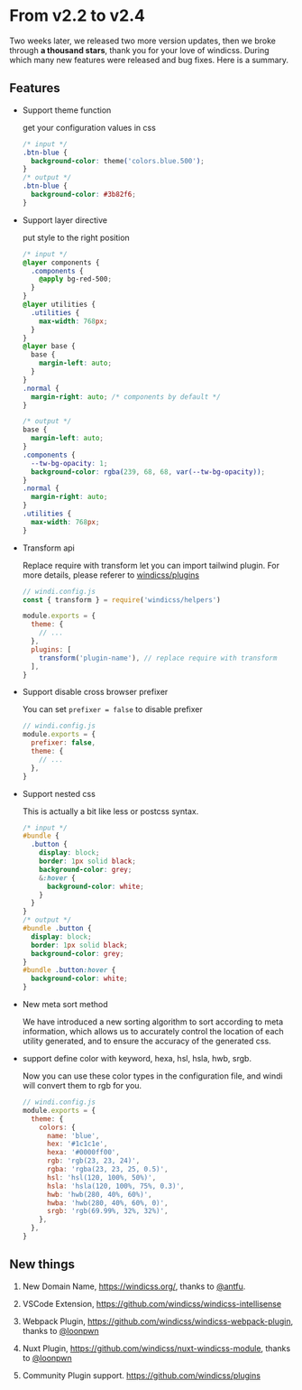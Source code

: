 # From v2.2 to v2.4

Two weeks later, we released two more version updates, then we broke through **a thousand stars**, thank you for your love of windicss. During which many new features were released and bug fixes. Here is a summary.

## Features

- Support theme function

  get your configuration values in css

  ```css
  /* input */
  .btn-blue {
    background-color: theme('colors.blue.500');
  }
  /* output */
  .btn-blue {
    background-color: #3b82f6;
  }
  ```

- Support layer directive

  put style to the right position

  ```css
  /* input */
  @layer components {
    .components {
      @apply bg-red-500;
    }
  }
  @layer utilities {
    .utilities {
      max-width: 768px;
    }
  }
  @layer base {
    base {
      margin-left: auto;
    }
  }
  .normal {
    margin-right: auto; /* components by default */
  }
  
  /* output */
  base {
    margin-left: auto;
  }
  .components {
    --tw-bg-opacity: 1;
    background-color: rgba(239, 68, 68, var(--tw-bg-opacity));
  }
  .normal {
    margin-right: auto;
  }
  .utilities {
    max-width: 768px;
  }
  ```

- Transform api

  Replace require with transform let you can import tailwind plugin. For more details, please referer to [windicss/plugins]( https://github.com/windicss/plugins)

  ```js
  // windi.config.js
  const { transform } = require('windicss/helpers')
  
  module.exports = {
    theme: {
      // ...
    },
    plugins: [
      transform('plugin-name'), // replace require with transform
    ],
  }
  ```

- Support disable cross browser prefixer

  You can set `prefixer = false` to disable prefixer

  ```js
  // windi.config.js
  module.exports = {
    prefixer: false,
    theme: {
      // ...
    },
  }
  ```

- Support nested css

  This is actually a bit like less or postcss syntax.

  ```css
  /* input */
  #bundle {
    .button {
      display: block;
      border: 1px solid black;
      background-color: grey;
      &:hover {
        background-color: white;
      }
    }
  }
  /* output */
  #bundle .button {
    display: block;
    border: 1px solid black;
    background-color: grey;
  }
  #bundle .button:hover {
    background-color: white;
  }
  ```

- New meta sort method

  We have introduced a new sorting algorithm to sort according to meta information, which allows us to accurately control the location of each utility generated, and to ensure the accuracy of the generated css.

- support define color with keyword, hexa, hsl, hsla, hwb, srgb.

  Now you can use these color types in the configuration file, and windi will convert them to rgb for you.

  ```js
  // windi.config.js
  module.exports = {
    theme: {
      colors: {
        name: 'blue',
        hex: '#1c1c1e',
        hexa: '#0000ff00',
        rgb: 'rgb(23, 23, 24)',
        rgba: 'rgba(23, 23, 25, 0.5)',
        hsl: 'hsl(120, 100%, 50%)',
        hsla: 'hsla(120, 100%, 75%, 0.3)',
        hwb: 'hwb(280, 40%, 60%)',
        hwba: 'hwb(280, 40%, 60%, 0)',
        srgb: 'rgb(69.99%, 32%, 32%)',
      },
    },
  }
  ```

## New things

1. New Domain Name, https://windicss.org/, thanks to [@antfu](https://github.com/antfu). 

2. VSCode Extension, https://github.com/windicss/windicss-intellisense

3. Webpack Plugin,  https://github.com/windicss/windicss-webpack-plugin, thanks to [@loonpwn](https://github.com/loonpwn)

4. Nuxt Plugin, https://github.com/windicss/nuxt-windicss-module, thanks to [@loonpwn](https://github.com/loonpwn)

5. Community Plugin support. https://github.com/windicss/plugins

